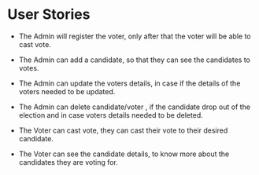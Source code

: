 # User Stories
- The Admin will register the voter, only after that the voter will be able to cast vote.

- The Admin can add a candidate, so that they can see the candidates to votes.

- The Admin can update the voters details, in case if the details of the voters needed to be updated.

- The Admin can delete candidate/voter , if the candidate drop out of the election and in case voters details needed to be deleted.

- The Voter can cast vote, they can cast their vote to their desired candidate.

- The Voter can see the candidate details, to know more about the candidates they are voting for.
